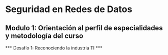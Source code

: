 # Seguridad en Redes de Datos #

## Modulo 1: Orientación al perfil de especialidades y metodología del curso  ##

*** Desafío 1: Reconociendo la industria TI ***
